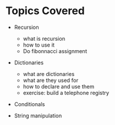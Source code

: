 Topics Covered
===============

+ Recursion
  - what is recursion
  - how to use it
  - Do fibonnacci assignment
  
+ Dictionaries 
  - what are dictionaries
  - what are they used for
  - how to declare and use them
  - exercise: build a telephone registry
   
+ Conditionals
+ String manipulation

